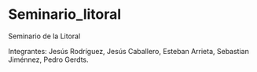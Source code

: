 # Seminario_litoral
Seminario de la Litoral

Integrantes: Jesús Rodríguez, Jesús Caballero, Esteban Arrieta, Sebastian Jiménnez, Pedro Gerdts.
